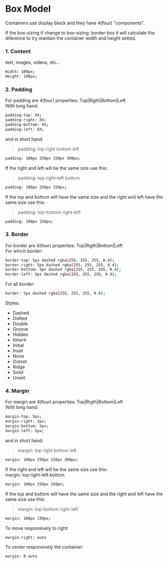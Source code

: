 # Box Model

Containers use display block and they have 4(four) "components".

If the box-sizing if change to box-sizing: border-box it will calculate the
diference to try mantain the container width and height setted.

### 1. Content

text, images, videos, etc...

```sh
Width: 100px;
Height: 100px;
```

### 2. Padding

For padding are 4(four) properties: Top|Rigth|Bottom|Left<br>
With long hand:

```sh
padding-top: XX;
padding-right: XX;
padding-bottom: XX;
padding-left: XX;
```

and in short hand:

> padding: top right bottom left

```sh
padding: 100px 250px 150px 300px;
```

If the right and left will be the same size use this:

> padding: top right-left bottom

```sh
padding: 100px 250px 150px;
```

If the top and bottom will have the same size and the right and left have the same size use this:

> padding: top-bottom right-left

```sh
padding: 100px 150px;
```

### 3. Border

For border are 4(four) properties: Top|Rigth|Bottom|Left<br>
For which border:

```sh
border-top: 5px dashed rgba(255, 255, 255, 0.4);
border-right: 5px dashed rgba(255, 255, 255, 0.4);
border-bottom: 5px dashed rgba(255, 255, 255, 0.4);
border-left: 5px dashed rgba(255, 255, 255, 0.4);
```

For all border:

```sh
border: 5px dashed rgba(255, 255, 255, 0.4);
```

Styles:

- Dashed
- Dotted
- Double
- Groove
- Hidden
- Inherit
- Initial
- Inset
- None
- Outset
- Ridge
- Solid
- Unset

### 4. Margin

For margin are 4(four) properties: Top|Rigth|Bottom|Left<br>
With long hand:

```sh
margin-top: 5px;
margin-right: 5px;
margin-bottom: 5px;
margin-left: 5px;
```

and in short hand:

> margin: top right bottom left

```sh
margin: 100px 250px 150px 300px;
```

If the right and left will be the same size use this:<br>
margin: top right-left bottom

```sh
margin: 100px 250px 150px;
```

If the top and bottom will have the same size and the right and left have the same size use this:

> margin: top-bottom right-left

```sh
margin: 100px 150px;
```

To move responsively to right:

```sh
margin-right: auto
```

To center responsively the container:

```sh
margin: 0 auto
```
